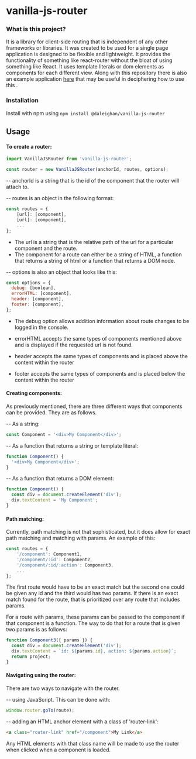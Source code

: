 # vanilla-js-router

### What is this project?

It is a library for client-side routing that is independent of any other frameworks or libraries. It was created to be used for a single page application is designed to be flexible and lightweight. It provides the functionality of something like react-router without the bloat of using something like React. It uses template literals or dom elements as components for each different view. Along with this repository there is also an example application [here](https://github.com/daleighan/vanilla-js-router-example-app) that may be useful in deciphering how to use this .

### Installation

Install with npm using
`npm install @daleighan/vanilla-js-router`

## Usage

#### To create a router:

```js
import VanillaJSRouter from 'vanilla-js-router';

const router = new VanillaJSRouter(anchorId, routes, options);
```

-- anchorId is a string that is the id of the component that the router will attach to.

-- routes is an object in the following format:

```js
const routes = {
	[url]: [component],
	[url]: [component],
	...
};
```

- The url is a string that is the relative path of the url for a particular component and the route.
- The component for a route can either be a string of HTML, a function that returns a string of html or a function that returns a DOM node.

-- options is also an object that looks like this:

```js
const options = {
  debug: [boolean],
  errorHTML: [component],
  header: [component],
  footer: [component],
};
```

- The debug option allows addition information about route changes to be logged in the console.

- errorHTML accepts the same types of components mentioned above and is displayed if the requested url is not found.
- header accepts the same types of components and is placed above the content within the router
- footer accepts the same types of components and is placed below the content within the router

#### Creating components:

As previously mentioned, there are three different ways that components can be provided. They are as follows.

-- As a string:

```js
const Component = '<div>My Component</div>';
```

-- As a function that returns a string or template literal:

```js
function Component() {
  '<div>My Component</div>';
}
```

-- As a function that returns a DOM element:

```js
function Component() {
  const div = document.createElement('div');
  div.textContent = 'My Component';
}
```

#### Path matching:

Currently, path matching is not that sophisticated, but it does allow for exact path matching and matching with params. An example of this:

```js
const routes = {
	'/component': Component1,
	'/component/:id': Component2,
	'/component/:id/:action': Component3,
	...
};
```

The first route would have to be an exact match but the second one could be given any id and the third would has two params. If there is an exact match found for the route, that is prioritized over any route that includes params.

For a route with params, these params can be passed to the component if that component is a function. The way to do that for a route that is given two params is as follows:

```js
function Component3({ params }) {
  const div = document.createElement('div');
  div.textContent = `id: ${params.id}, action: ${params.action}`;
  return project;
}
```

#### Navigating using the router:

There are two ways to navigate with the router.

-- using JavaScript. This can be done with:

```js
window.router.goTo(route);
```

-- adding an HTML anchor element with a class of 'router-link':

```html
<a class="router-link" href="/component">My Link</a>
```

Any HTML elements with that class name will be made to use the router when clicked when a component is loaded.
